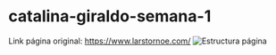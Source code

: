 # catalina-giraldo-semana-1

Link página original: https://www.larstornoe.com/
![Estructura página](https://user-images.githubusercontent.com/88683832/218000939-3edbfd28-5a2a-403d-b717-520a85b23054.png)
